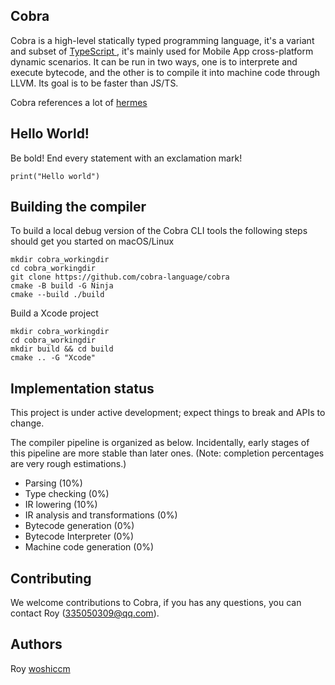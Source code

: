 ## Cobra

Cobra is a high-level statically typed programming language, it's a variant and subset of [TypeScript ](https://www.typescriptlang.org/), it's mainly used for Mobile App cross-platform dynamic scenarios. It can be run in two ways, one is to interprete and execute bytecode, and the other is to compile it into machine code through LLVM. Its goal is to be faster than JS/TS.

Cobra references a lot of [hermes](https://github.com/facebook/hermes)



## Hello World!

Be bold! End every statement with an exclamation mark!

```
print("Hello world")
```

## Building the compiler
To build a local debug version of the Cobra CLI tools the following steps should get you started on macOS/Linux

```
mkdir cobra_workingdir
cd cobra_workingdir
git clone https://github.com/cobra-language/cobra
cmake -B build -G Ninja
cmake --build ./build
```

Build a Xcode project

```
mkdir cobra_workingdir
cd cobra_workingdir
mkdir build && cd build
cmake .. -G "Xcode"
```

## Implementation status

This project is under active development; expect things to break and APIs to change.

The compiler pipeline is organized as below. Incidentally, early stages of this pipeline are more stable than later ones. (Note: completion percentages are very rough estimations.)

* Parsing (10%)
* Type checking (0%)
* IR lowering (10%)
* IR analysis and transformations (0%)
* Bytecode generation (0%)
* Bytecode Interpreter (0%)
* Machine code generation (0%)

## Contributing
We welcome contributions to Cobra, if you has any questions, you can contact Roy (335050309@qq.com).
 
## Authors
Roy [woshiccm](https://github.com/woshiccm)

